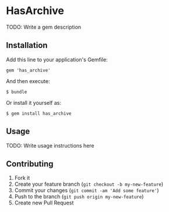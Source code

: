 # HasArchive

TODO: Write a gem description

## Installation

Add this line to your application's Gemfile:

    gem 'has_archive'

And then execute:

    $ bundle

Or install it yourself as:

    $ gem install has_archive

## Usage

TODO: Write usage instructions here

## Contributing

1. Fork it
2. Create your feature branch (`git checkout -b my-new-feature`)
3. Commit your changes (`git commit -am 'Add some feature'`)
4. Push to the branch (`git push origin my-new-feature`)
5. Create new Pull Request
